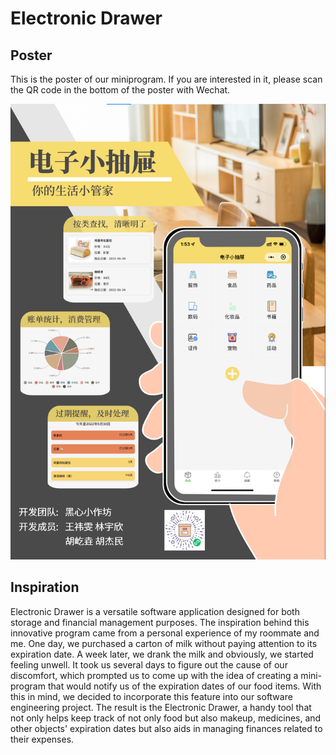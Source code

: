 # Electronic Drawer

## Poster

This is the poster of our miniprogram. If you are interested in it, please scan the QR code in the bottom of the poster with Wechat. 

![海报](img\海报.png)

## Inspiration

Electronic Drawer is a versatile software application designed for both storage and financial management purposes. The inspiration behind this innovative program came from a personal experience of my roommate and me. One day, we purchased a carton of milk without paying attention to its expiration date. A week later, we drank the milk and obviously, we started feeling unwell. It took us several days to figure out the cause of our discomfort, which prompted us to come up with the idea of creating a mini-program that would notify us of the expiration dates of our food items. With this in mind, we decided to incorporate this feature into our software engineering project. The result is the Electronic Drawer, a handy tool that not only helps keep track of not only food but also makeup, medicines, and other objects' expiration dates but also aids in managing finances related to their expenses.
